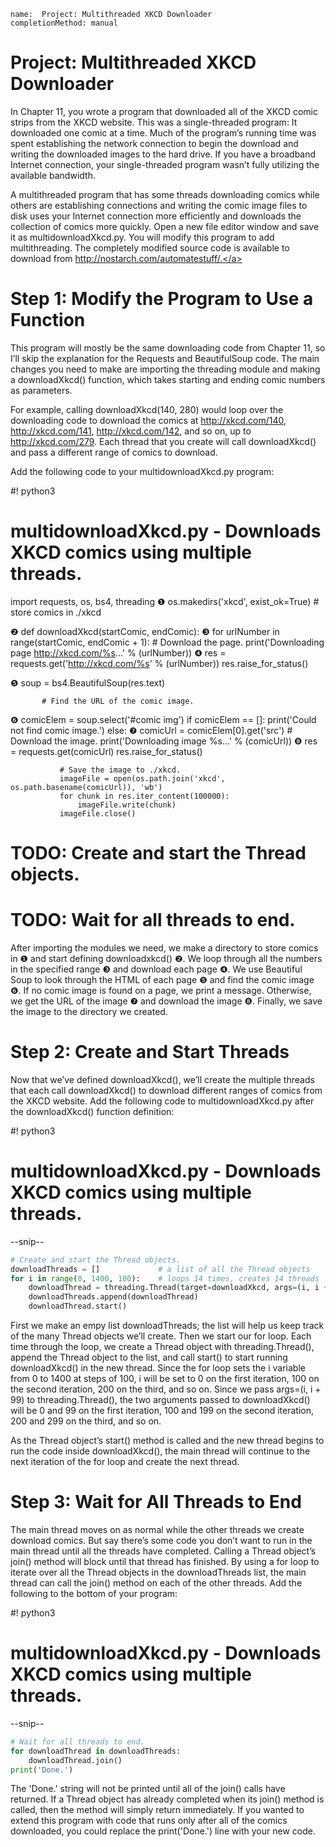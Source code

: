 ```ngMeta
name:  Project: Multithreaded XKCD Downloader
completionMethod: manual
```
# Project: Multithreaded XKCD Downloader
In Chapter 11, you wrote a program that downloaded all of the XKCD comic strips from the XKCD website. This was a single-threaded program: It downloaded one comic at a time. Much of the program’s running time was spent establishing the network connection to begin the download and writing the downloaded images to the hard drive. If you have a broadband Internet connection, your single-threaded program wasn’t fully utilizing the available bandwidth.

A multithreaded program that has some threads downloading comics while others are establishing connections and writing the comic image files to disk uses your Internet connection more efficiently and downloads the collection of comics more quickly. Open a new file editor window and save it as multidownloadXkcd.py. You will modify this program to add multithreading. The completely modified source code is available to download from <span><a href="http://nostarch.com/automatestuff/.">http://nostarch.com/automatestuff/.</a></span>

# Step 1: Modify the Program to Use a Function
This program will mostly be the same downloading code from Chapter 11, so I’ll skip the explanation for the Requests and BeautifulSoup code. The main changes you need to make are importing the threading module and making a downloadXkcd() function, which takes starting and ending comic numbers as parameters.

For example, calling downloadXkcd(140, 280) would loop over the downloading code to download the comics at <span><a href="http://xkcd.com/140">http://xkcd.com/140</a></span>, <span><a href="http://xkcd.com/141">http://xkcd.com/141</a></span>, <span><a href="http://xkcd.com/142">http://xkcd.com/142</a></span>, and so on, up to <span><a href="http://xkcd.com/279">http://xkcd.com/279</a></span>. Each thread that you create will call downloadXkcd() and pass a different range of comics to download.

Add the following code to your multidownloadXkcd.py program:


   #! python3
   # multidownloadXkcd.py - Downloads XKCD comics using multiple threads.

   import requests, os, bs4, threading
❶ os.makedirs('xkcd', exist_ok=True) # store comics in ./xkcd

❷ def downloadXkcd(startComic, endComic):
❸     for urlNumber in range(startComic, endComic + 1):
           # Download the page.
           print('Downloading page http://xkcd.com/%s...' % (urlNumber))
❹         res = requests.get('http://xkcd.com/%s' % (urlNumber))
           res.raise_for_status()

❺         soup = bs4.BeautifulSoup(res.text)

           # Find the URL of the comic image.
❻         comicElem = soup.select('#comic img')
           if comicElem == []:
               print('Could not find comic image.')
           else:
❼             comicUrl = comicElem[0].get('src')
               # Download the image.
               print('Downloading image %s...' % (comicUrl))
❽             res = requests.get(comicUrl)
               res.raise_for_status()

               # Save the image to ./xkcd.
               imageFile = open(os.path.join('xkcd', os.path.basename(comicUrl)), 'wb')
               for chunk in res.iter_content(100000):
                   imageFile.write(chunk)
               imageFile.close()

   # TODO: Create and start the Thread objects.
   # TODO: Wait for all threads to end.
After importing the modules we need, we make a directory to store comics in ❶ and start defining downloadxkcd() ❷. We loop through all the numbers in the specified range ❸ and download each page ❹. We use Beautiful Soup to look through the HTML of each page ❺ and find the comic image ❻. If no comic image is found on a page, we print a message. Otherwise, we get the URL of the image ❼ and download the image ❽. Finally, we save the image to the directory we created.

# Step 2: Create and Start Threads
Now that we’ve defined downloadXkcd(), we’ll create the multiple threads that each call downloadXkcd() to download different ranges of comics from the XKCD website. Add the following code to multidownloadXkcd.py after the downloadXkcd() function definition:


#! python3
# multidownloadXkcd.py - Downloads XKCD comics using multiple threads.

--snip--
```python
# Create and start the Thread objects.
downloadThreads = []             # a list of all the Thread objects
for i in range(0, 1400, 100):    # loops 14 times, creates 14 threads
    downloadThread = threading.Thread(target=downloadXkcd, args=(i, i + 99))
    downloadThreads.append(downloadThread)
    downloadThread.start()
```
First we make an empy list downloadThreads; the list will help us keep track of the many Thread objects we’ll create. Then we start our for loop. Each time through the loop, we create a Thread object with threading.Thread(), append the Thread object to the list, and call start() to start running downloadXkcd() in the new thread. Since the for loop sets the i variable from 0 to 1400 at steps of 100, i will be set to 0 on the first iteration, 100 on the second iteration, 200 on the third, and so on. Since we pass args=(i, i + 99) to threading.Thread(), the two arguments passed to downloadXkcd() will be 0 and 99 on the first iteration, 100 and 199 on the second iteration, 200 and 299 on the third, and so on.

As the Thread object’s start() method is called and the new thread begins to run the code inside downloadXkcd(), the main thread will continue to the next iteration of the for loop and create the next thread.

# Step 3: Wait for All Threads to End
The main thread moves on as normal while the other threads we create download comics. But say there’s some code you don’t want to run in the main thread until all the threads have completed. Calling a Thread object’s join() method will block until that thread has finished. By using a for loop to iterate over all the Thread objects in the downloadThreads list, the main thread can call the join() method on each of the other threads. Add the following to the bottom of your program:


#! python3
# multidownloadXkcd.py - Downloads XKCD comics using multiple threads.

--snip--
```python
# Wait for all threads to end.
for downloadThread in downloadThreads:
    downloadThread.join()
print('Done.')
```
The 'Done.' string will not be printed until all of the join() calls have returned. If a Thread object has already completed when its join() method is called, then the method will simply return immediately. If you wanted to extend this program with code that runs only after all of the comics downloaded, you could replace the print('Done.') line with your new code.

